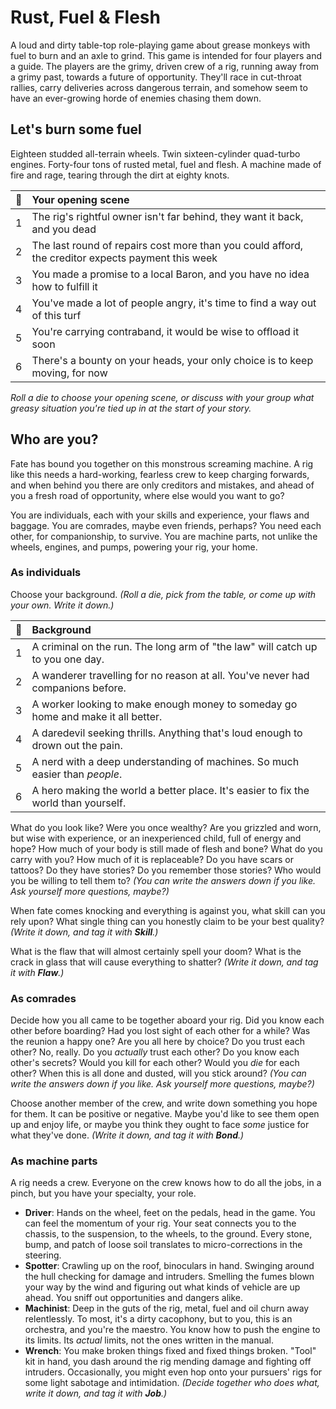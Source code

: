 # Rust, Fuel & Flesh

A loud and dirty table-top role-playing game about grease monkeys with fuel to burn and an axle to grind.
This game is intended for four players and a guide.
The players are the grimy, driven crew of a rig, running away from a grimy past, towards a future of opportunity.
They'll race in cut-throat rallies, carry deliveries across dangerous terrain, and somehow seem to have an ever-growing horde of enemies chasing them down.

## Let's burn some fuel

Eighteen studded all-terrain wheels.
Twin sixteen-cylinder quad-turbo engines.
Forty-four tons of rusted metal, fuel and flesh.
A machine made of fire and rage, tearing through the dirt at eighty knots.

| 🎲  | Your opening scene                                                                                |
|:---:|:--------------------------------------------------------------------------------------------------|
|  1  | The rig's rightful owner isn't far behind, they want it back, and you dead                        |
|  2  | The last round of repairs cost more than you could afford, the creditor expects payment this week |
|  3  | You made a promise to a local Baron, and you have no idea how to fulfill it                       |
|  4  | You've made a lot of people angry, it's time to find a way out of this turf                       |
|  5  | You're carrying contraband, it would be wise to offload it soon                                   |
|  6  | There's a bounty on your heads, your only choice is to keep moving, for now                       |

*Roll a die to choose your opening scene, or discuss with your group what greasy situation you're tied up in at the start of your story.*

## Who are you?

Fate has bound you together on this monstrous screaming machine. A rig like this needs a hard-working, fearless crew to keep charging forwards, and when behind you there are only creditors and mistakes, and ahead of you a fresh road of opportunity, where else would you want to go?

You are individuals, each with your skills and experience, your flaws and baggage.
You are comrades, maybe even friends, perhaps? You need each other, for companionship, to survive.
You are machine parts, not unlike the wheels, engines, and pumps, powering your rig, your home.

### As individuals

Choose your background.
*(Roll a die, pick from the table, or come up with your own. Write it down.)*

| 🎲  | Background                                                                          |
|:---:|:------------------------------------------------------------------------------------|
|  1  | A criminal on the run. The long arm of "the law" will catch up to you one day.      |
|  2  | A wanderer travelling for no reason at all. You've never had companions before.     |
|  3  | A worker looking to make enough money to someday go home and make it all better.    |
|  4  | A daredevil seeking thrills. Anything that's loud enough to drown out the pain.     |
|  5  | A nerd with a deep understanding of machines. So much easier than *people*.         |
|  6  | A hero making the world a better place. It's easier to fix the world than yourself. |

What do you look like?
Were you once wealthy?
Are you grizzled and worn, but wise with experience, or an inexperienced child, full of energy and hope?
How much of your body is still made of flesh and bone?
What do you carry with you? How much of it is replaceable?
Do you have scars or tattoos? Do they have stories? Do you remember those stories? Who would you be willing to tell them to?
*(You can write the answers down if you like. Ask yourself more questions, maybe?)*

When fate comes knocking and everything is against you, what skill can you rely upon? What single thing can you honestly claim to be your best quality?
*(Write it down, and tag it with **Skill**.)*

What is the flaw that will almost certainly spell your doom? What is the crack in glass that will cause everything to shatter?
*(Write it down, and tag it with **Flaw**.)*

### As comrades

Decide how you all came to be together aboard your rig.
Did you know each other before boarding?
Had you lost sight of each other for a while?
Was the reunion a happy one?
Are you all here by choice?
Do you trust each other?
No, really. Do you *actually* trust each other?
Do you know each other's secrets?
Would you kill for each other?
Would you *die* for each other?
When this is all done and dusted, will you stick around?
*(You can write the answers down if you like. Ask yourself more questions, maybe?)*

Choose another member of the crew, and write down something you hope for them. It can be positive or negative.
Maybe you'd like to see them open up and enjoy life, or maybe you think they ought to face *some* justice for what they've done.
*(Write it down, and tag it with **Bond**.)*

### As machine parts

A rig needs a crew.
Everyone on the crew knows how to do all the jobs, in a pinch, but you have your specialty, your role.

- **Driver**: Hands on the wheel, feet on the pedals, head in the game. You can feel the momentum of your rig. Your seat connects you to the chassis, to the suspension, to the wheels, to the ground. Every stone, bump, and patch of loose soil translates to micro-corrections in the steering.
- **Spotter**: Crawling up on the roof, binoculars in hand. Swinging around the hull checking for damage and intruders. Smelling the fumes blown your way by the wind and figuring out what kinds of vehicle are up ahead. You sniff out opportunities and dangers alike.
- **Machinist**: Deep in the guts of the rig, metal, fuel and oil churn away relentlessly. To most, it's a dirty cacophony, but to you, this is an orchestra, and you're the maestro. You know how to push the engine to its limits. Its *actual* limits, not the ones written in the manual.
- **Wrench**: You make broken things fixed and fixed things broken. "Tool" kit in hand, you dash around the rig mending damage and fighting off intruders. Occasionally, you might even hop onto your pursuers' rigs for some light sabotage and intimidation.
*(Decide together who does what, write it down, and tag it with **Job**.)*